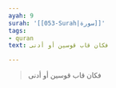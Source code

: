 ```yaml
---
ayah: 9
surah: '[[053-Surah|سورة]]'
tags:
- quran
text: فكان قاب قوسين أو أدنى

---
```

> فكان قاب قوسين أو أدنى
